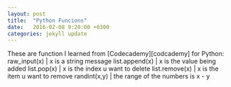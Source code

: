 ```yaml
---
layout: post
title:  "Python Funcions"
date:   2016-02-08 9:20:00 +0300
categories: jekyll update
---
```


These are function I learned from [Codecademy][codcademy] for Python:
raw_input(x) | x is a string message
list.append(x) | x is the value being added
list.pop(x) | x is the index u want to delete
list.remove(x) | x is the item u want to remove
randint(x,y) |  the range of the numbers is x - y



[codecademy]: https://www.codecademy.com
